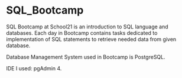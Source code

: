 # SQL_Bootcamp
SQL Bootcamp at School21 is an introduction to SQL language and databases. Each day in Bootcamp contains tasks dedicated to implementation of SQL statements to retrieve needed data from given database.

Database Management System used in Bootcamp is PostgreSQL.

IDE I used: pgAdmin 4.
